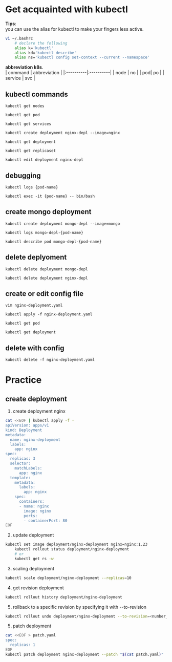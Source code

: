 # Get acquainted with kubectl
**Tips**:   
you can use the alias for kubectl to make your fingers less active.  
```bash
vi ~/.bashrc 
	# declare the following 
	alias k='kubectl'
	alias kd='kubectl describe'
	alias ns='kubectl config set-context --current --namespace'
```
**abbreviation k8s**.  
| command  | abbreviation  |
|:----------|:----------|
| node    | no   |
| pod| po    |
| service    | svc    |


## kubectl commands
`kubectl get nodes`

`kubectl get pod`

`kubectl get services`

`kubectl create deployment nginx-depl --image=nginx`

`kubectl get deployment`

`kubectl get replicaset`

`kubectl edit deployment nginx-depl`

## debugging
`kubectl logs {pod-name}`

`kubectl exec -it {pod-name} -- bin/bash`

## create mongo deployment
`kubectl create deployment mongo-depl --image=mongo`

`kubectl logs mongo-depl-{pod-name}`

`kubectl describe pod mongo-depl-{pod-name}`

## delete deplyoment
`kubectl delete deployment mongo-depl`

`kubectl delete deployment nginx-depl`

## create or edit config file
`vim nginx-deployment.yaml`

`kubectl apply -f nginx-deployment.yaml`

`kubectl get pod`

`kubectl get deployment`

## delete with config
`kubectl delete -f nginx-deployment.yaml`

# Practice
## create deployment
1. create deployment nginx
```bash
cat <<EOF | kubectl apply -f -
apiVersion: apps/v1
kind: Deployment
metadata:
  name: nginx-deployment
  labels:
    app: nginx
spec:
  replicas: 3
  selector:
    matchLabels:
      app: nginx
  template:
    metadata:
      labels:
        app: nginx
    spec:
      containers:
      - name: nginx
        image: nginx
        ports:
        - containerPort: 80
EOF
```

2. update deployment
```bash
kubectl set image deployment/nginx-deployment nginx=nginx:1.23
	kubectl rollout status deployment/nginx-deployment 
	# or
	kubectl get rs -w
```

3. scaling deployment
```bash
kubectl scale deployment/nginx-deployment --replicas=10
```

4. get revision deployment
```bash
kubectl rollout history deployment/nginx-deployment
```

5. rollback to a specific revision by specifying it with --to-revision
```bash
kubectl rollout undo deployment/nginx-deployment --to-revision=<number_revision>
```

5. patch deployment
```bash
cat <<EOF > patch.yaml
spec:
  replicas: 1
EOF
kubectl patch deployment nginx-deployment --patch "$(cat patch.yaml)"
```
